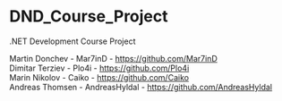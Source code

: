 # DND_Course_Project
.NET Development Course Project

Martin Donchev - Mar7inD - https://github.com/Mar7inD <br/>
Dimitar Terziev - Plo4i - https://github.com/Plo4i <br/>
Marin Nikolov - Caiko - https://github.com/Caiko <br/>
Andreas Thomsen - AndreasHyldal - https://github.com/AndreasHyldal
